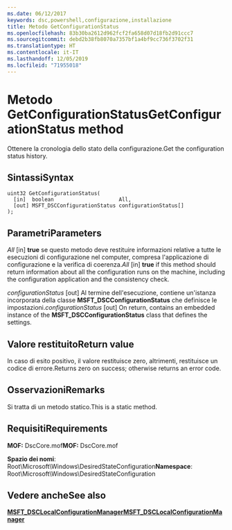 ```yaml
---
ms.date: 06/12/2017
keywords: dsc,powershell,configurazione,installazione
title: Metodo GetConfigurationStatus
ms.openlocfilehash: 83b30ba2612d962fcf2fa658d07d18fb2d91ccc7
ms.sourcegitcommit: debd2b38fb8070a7357bf1a4bf9cc736f3702f31
ms.translationtype: HT
ms.contentlocale: it-IT
ms.lasthandoff: 12/05/2019
ms.locfileid: "71955018"
---
```

# <a name="getconfigurationstatus-method"></a><span data-ttu-id="f2b7f-103">Metodo GetConfigurationStatus</span><span class="sxs-lookup"><span data-stu-id="f2b7f-103">GetConfigurationStatus method</span></span>

<span data-ttu-id="f2b7f-104">Ottenere la cronologia dello stato della configurazione.</span><span class="sxs-lookup"><span data-stu-id="f2b7f-104">Get the configuration status history.</span></span>

## <a name="syntax"></a><span data-ttu-id="f2b7f-105">Sintassi</span><span class="sxs-lookup"><span data-stu-id="f2b7f-105">Syntax</span></span>

```mof
uint32 GetConfigurationStatus(
  [in]  boolean                     All,
  [out] MSFT_DSCConfigurationStatus configurationStatus[]
);
```

## <a name="parameters"></a><span data-ttu-id="f2b7f-106">Parametri</span><span class="sxs-lookup"><span data-stu-id="f2b7f-106">Parameters</span></span>

<span data-ttu-id="f2b7f-107">*All* \[in\] **true** se questo metodo deve restituire informazioni relative a tutte le esecuzioni di configurazione nel computer, compresa l'applicazione di configurazione e la verifica di coerenza.</span><span class="sxs-lookup"><span data-stu-id="f2b7f-107">*All* \[in\] **true** if this method should return information about all the configuration runs on the machine, including the configuration application and the consistency check.</span></span>

<span data-ttu-id="f2b7f-108">*configurationStatus* \[out\] Al termine dell'esecuzione, contiene un'istanza incorporata della classe **MSFT_DSCConfigurationStatus** che definisce le impostazioni.</span><span class="sxs-lookup"><span data-stu-id="f2b7f-108">*configurationStatus* \[out\] On return, contains an embedded instance of the **MSFT_DSCConfigurationStatus** class that defines the settings.</span></span>

## <a name="return-value"></a><span data-ttu-id="f2b7f-109">Valore restituito</span><span class="sxs-lookup"><span data-stu-id="f2b7f-109">Return value</span></span>

<span data-ttu-id="f2b7f-110">In caso di esito positivo, il valore restituisce zero, altrimenti, restituisce un codice di errore.</span><span class="sxs-lookup"><span data-stu-id="f2b7f-110">Returns zero on success; otherwise returns an error code.</span></span>

## <a name="remarks"></a><span data-ttu-id="f2b7f-111">Osservazioni</span><span class="sxs-lookup"><span data-stu-id="f2b7f-111">Remarks</span></span>

<span data-ttu-id="f2b7f-112">Si tratta di un metodo statico.</span><span class="sxs-lookup"><span data-stu-id="f2b7f-112">This is a static method.</span></span>

## <a name="requirements"></a><span data-ttu-id="f2b7f-113">Requisiti</span><span class="sxs-lookup"><span data-stu-id="f2b7f-113">Requirements</span></span>

<span data-ttu-id="f2b7f-114">**MOF:** DscCore.mof</span><span class="sxs-lookup"><span data-stu-id="f2b7f-114">**MOF:** DscCore.mof</span></span>

<span data-ttu-id="f2b7f-115">**Spazio dei nomi**: Root\Microsoft\Windows\DesiredStateConfiguration</span><span class="sxs-lookup"><span data-stu-id="f2b7f-115">**Namespace**: Root\Microsoft\Windows\DesiredStateConfiguration</span></span>

## <a name="see-also"></a><span data-ttu-id="f2b7f-116">Vedere anche</span><span class="sxs-lookup"><span data-stu-id="f2b7f-116">See also</span></span>

[<span data-ttu-id="f2b7f-117">**MSFT_DSCLocalConfigurationManager**</span><span class="sxs-lookup"><span data-stu-id="f2b7f-117">**MSFT_DSCLocalConfigurationManager**</span></span>](msft-dsclocalconfigurationmanager.md)
